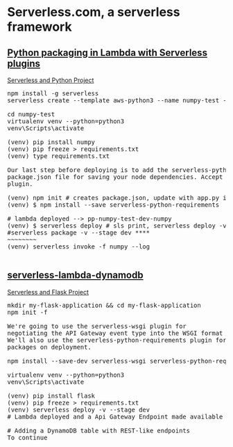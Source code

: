# Serverless.com, a serverless framework

## [Python packaging in Lambda with Serverless plugins](https://www.serverless.com/blog/serverless-python-packaging/)
[Serverless and Python Project](serverless/numpy-test)
<pre>
npm install -g serverless
serverless create --template aws-python3 --name numpy-test --path numpy-test

cd numpy-test
virtualenv venv --python=python3
venv\Scripts\activate

(venv) pip install numpy
(venv) pip freeze > requirements.txt
(venv) type requirements.txt

Our last step before deploying is to add the serverless-python-requirements plugin. Create a 
package.json file for saving your node dependencies. Accept the defaults, then install the 
plugin.

(venv) npm init # creates package.json, update with app.py instead of index.js
(venv) $ npm install --save serverless-python-requirements

# lambda deployed --> pp-numpy-test-dev-numpy
(venv) $ serverless deploy # sls print, serverless deploy -v --stage dev
#serverless package -v --stage dev ****
~~~~~~~~
(venv) serverless invoke -f numpy --log

</pre>

## [serverless-lambda-dynamodb](https://www.serverless.com/blog/flask-python-rest-api-serverless-lambda-dynamodb)
[Serverless and Flask Project](serverless/my-flask-application)
<pre>
mkdir my-flask-application && cd my-flask-application
npm init -f

We're going to use the serverless-wsgi plugin for 
negotiating the API Gateway event type into the WSGI format that Flask expects. 
We'll also use the serverless-python-requirements plugin for handling our Python 
packages on deployment.

npm install --save-dev serverless-wsgi serverless-python-requirements

virtualenv venv --python=python3
venv\Scripts\activate

(venv) pip install flask
(venv) pip freeze > requirements.txt
(venv) serverless deploy -v --stage dev
# Lambda deployed and a Api Gateway Endpoint made available as a wrapper to flask endpoint.

# Adding a DynamoDB table with REST-like endpoints
To continue
</pre>
